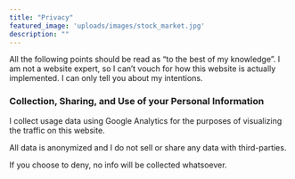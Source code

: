 ```yaml
---
title: "Privacy"
featured_image: 'uploads/images/stock_market.jpg'
description: ""
---
```


All the following points should be read as “to the best of my knowledge”. I am not a website expert, so I can’t vouch for how this website is actually implemented. I can only tell you about my intentions.

### Collection, Sharing, and Use of your Personal Information
I collect usage data using Google Analytics for the purposes of visualizing the traffic on this website.

All data is anonymized and I do not sell or share any data with third-parties.

If you choose to deny, no info will be collected whatsoever.